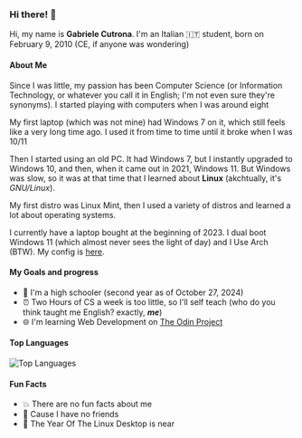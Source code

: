 ### Hi there! 👋

Hi, my name is **Gabriele Cutrona**. I'm an Italian 🇮🇹 student, born on February 9, 2010 (CE, if anyone was wondering)

#### About Me
Since I was little, my passion has been Computer Science (or Information Technology, or whatever you call it in English; I'm not even sure they're synonyms). I started playing with computers when I was around eight

My first laptop (which was not mine) had Windows 7 on it, which still feels like a very long time ago. I used it from time to time until it broke when I was 10/11

Then I started using an old PC. It had Windows 7, but I instantly upgraded to Windows 10, and then, when it came out in 2021, Windows 11. But Windows was slow, so it was at that time that I learned about **Linux** (akchtually, it's *GNU/Linux*). 

My first distro was Linux Mint, then I used a variety of distros and learned a lot about operating systems.

I currently have a laptop bought at the beginning of 2023. I dual boot Windows 11 (which almost never sees the light of day) and I Use Arch (BTW). My config is [here](https://github.com/Gabriele-Cutrona/.dotfiles).

#### My Goals and progress
- 🏫 I'm a high schooler (second year as of October 27, 2024)
- ⏰️ Two Hours of CS a week is too little, so I'll self teach (who do you think taught me English? exactly, ***me***)
- 🌐 I'm learning Web Development on [The Odin Project](https://www.theodinproject.com)

#### Top Languages
![Top Languages](https://github-readme-stats.vercel.app/api/top-langs/?username=Gabriele-Cutrona&layout=compact&theme=catppuccin_mocha&0)

#### Fun Facts
- 💥 There are no fun facts about me
- 🙁 Cause I have no friends
- 🐧 The Year Of The Linux Desktop is near
